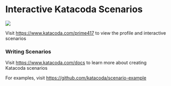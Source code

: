 # Interactive Katacoda Scenarios

[![](http://shields.katacoda.com/katacoda/prime417/count.svg)](https://www.katacoda.com/prime417 "Get your profile on Katacoda.com")

Visit https://www.katacoda.com/prime417 to view the profile and interactive scenarios

### Writing Scenarios
Visit https://www.katacoda.com/docs to learn more about creating Katacoda scenarios

For examples, visit https://github.com/katacoda/scenario-example
